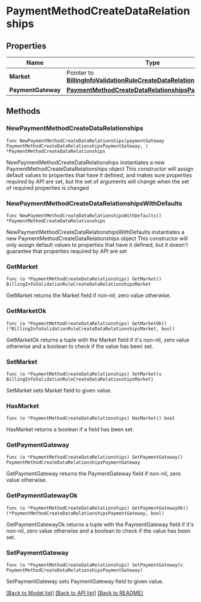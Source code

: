 # PaymentMethodCreateDataRelationships

## Properties

Name | Type | Description | Notes
------------ | ------------- | ------------- | -------------
**Market** | Pointer to [**BillingInfoValidationRuleCreateDataRelationshipsMarket**](BillingInfoValidationRuleCreateDataRelationshipsMarket.md) |  | [optional] 
**PaymentGateway** | [**PaymentMethodCreateDataRelationshipsPaymentGateway**](PaymentMethodCreateDataRelationshipsPaymentGateway.md) |  | 

## Methods

### NewPaymentMethodCreateDataRelationships

`func NewPaymentMethodCreateDataRelationships(paymentGateway PaymentMethodCreateDataRelationshipsPaymentGateway, ) *PaymentMethodCreateDataRelationships`

NewPaymentMethodCreateDataRelationships instantiates a new PaymentMethodCreateDataRelationships object
This constructor will assign default values to properties that have it defined,
and makes sure properties required by API are set, but the set of arguments
will change when the set of required properties is changed

### NewPaymentMethodCreateDataRelationshipsWithDefaults

`func NewPaymentMethodCreateDataRelationshipsWithDefaults() *PaymentMethodCreateDataRelationships`

NewPaymentMethodCreateDataRelationshipsWithDefaults instantiates a new PaymentMethodCreateDataRelationships object
This constructor will only assign default values to properties that have it defined,
but it doesn't guarantee that properties required by API are set

### GetMarket

`func (o *PaymentMethodCreateDataRelationships) GetMarket() BillingInfoValidationRuleCreateDataRelationshipsMarket`

GetMarket returns the Market field if non-nil, zero value otherwise.

### GetMarketOk

`func (o *PaymentMethodCreateDataRelationships) GetMarketOk() (*BillingInfoValidationRuleCreateDataRelationshipsMarket, bool)`

GetMarketOk returns a tuple with the Market field if it's non-nil, zero value otherwise
and a boolean to check if the value has been set.

### SetMarket

`func (o *PaymentMethodCreateDataRelationships) SetMarket(v BillingInfoValidationRuleCreateDataRelationshipsMarket)`

SetMarket sets Market field to given value.

### HasMarket

`func (o *PaymentMethodCreateDataRelationships) HasMarket() bool`

HasMarket returns a boolean if a field has been set.

### GetPaymentGateway

`func (o *PaymentMethodCreateDataRelationships) GetPaymentGateway() PaymentMethodCreateDataRelationshipsPaymentGateway`

GetPaymentGateway returns the PaymentGateway field if non-nil, zero value otherwise.

### GetPaymentGatewayOk

`func (o *PaymentMethodCreateDataRelationships) GetPaymentGatewayOk() (*PaymentMethodCreateDataRelationshipsPaymentGateway, bool)`

GetPaymentGatewayOk returns a tuple with the PaymentGateway field if it's non-nil, zero value otherwise
and a boolean to check if the value has been set.

### SetPaymentGateway

`func (o *PaymentMethodCreateDataRelationships) SetPaymentGateway(v PaymentMethodCreateDataRelationshipsPaymentGateway)`

SetPaymentGateway sets PaymentGateway field to given value.



[[Back to Model list]](../README.md#documentation-for-models) [[Back to API list]](../README.md#documentation-for-api-endpoints) [[Back to README]](../README.md)


